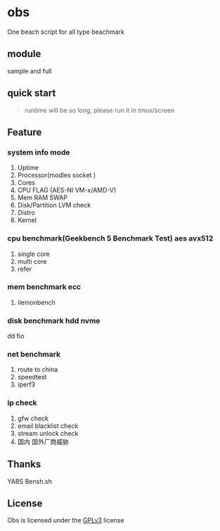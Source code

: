 # obs
One beach script for all type beachmark
## module
sample and full
## quick start
> runtime will be so long, please run it in tmux/screen
## Feature
### system info mode
1. Uptime
2. Processor(modles socket )
3. Cores
4. CPU FLAG (AES-NI VM-x/AMD-V)
5. Mem RAM SWAP
6. Disk/Partition LVM check       
7. Distro     
8. Kernel     
### cpu benchmark(Geekbench 5 Benchmark Test) aes avx512
1. single core
2. multi core
3. refer
### mem benchmark ecc
1. ilemonbench
### disk benchmark hdd nvme
dd fio
### net benchmark
1. route to china
2. speedtest
3. iperf3
### ip check
1. gfw check
2. email blacklist check
3. stream unlock check
4. 国内 国外厂商威胁
## Thanks
YABS 
Bensh.sh
## License
Obs is licensed under the [GPLv3](https://raw.githubusercontent.com/evilgaoshu/obs/main/LICENSE) license

